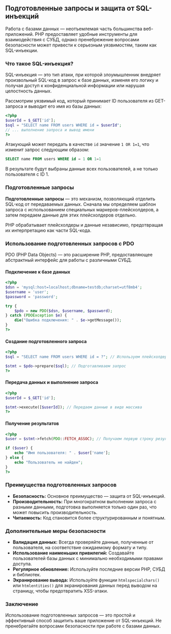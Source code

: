 ## Подготовленные запросы и защита от SQL-инъекций

Работа с базами данных — неотъемлемая часть большинства веб-приложений. PHP предоставляет удобные инструменты для взаимодействия с СУБД, однако пренебрежение вопросами безопасности может привести к серьезным уязвимостям, таким как SQL-инъекции.

### Что такое SQL-инъекция?

SQL-инъекция — это тип атаки, при которой злоумышленник внедряет произвольный SQL-код в запрос к базе данных, изменяя его логику и получая доступ к конфиденциальной информации или нарушая целостность данных. 

Рассмотрим уязвимый код, который принимает ID пользователя из GET-запроса и выводит его имя из базы данных:

```php
<?php
$userId = $_GET['id'];
$sql = "SELECT name FROM users WHERE id = $userId";
// ... выполнение запроса и вывод имени
?>
```

Атакующий может передать в качестве `id` значение `1 OR 1=1`, что изменит запрос следующим образом:

```sql
SELECT name FROM users WHERE id = 1 OR 1=1
```

В результате будут выбраны данные всех пользователей, а не только пользователя с ID 1.

### Подготовленные запросы

**Подготовленные запросы** — это механизм, позволяющий отделить SQL-код от передаваемых данных. Сначала мы определяем шаблон запроса с использованием специальных маркеров-плейсхолдеров, а затем передаем данные для этих плейсхолдеров отдельно.  

PHP обрабатывает плейсхолдеры и данные независимо, предотвращая их интерпретацию как части SQL-кода.

### Использование подготовленных запросов с PDO

PDO (PHP Data Objects) — это расширение PHP, предоставляющее абстрактный интерфейс для работы с различными СУБД. 

#### Подключение к базе данных

```php
<?php
$dsn = 'mysql:host=localhost;dbname=testdb;charset=utf8mb4';
$username = 'user';
$password = 'password';

try {
    $pdo = new PDO($dsn, $username, $password);
} catch (PDOException $e) {
    die("Ошибка подключения: " . $e->getMessage());
}
?>
```

#### Создание подготовленного запроса

```php
<?php
$sql = "SELECT name FROM users WHERE id = ?"; // Используем плейсхолдер "?"

$stmt = $pdo->prepare($sql); // Подготавливаем запрос
?>
```

#### Передача данных и выполнение запроса

```php
<?php
$userId = $_GET['id'];

$stmt->execute([$userId]); // Передаем данные в виде массива
?>
```

#### Получение результатов

```php
<?php
$user = $stmt->fetch(PDO::FETCH_ASSOC); // Получаем первую строку результата

if ($user) {
    echo "Имя пользователя: " . $user['name'];
} else {
    echo "Пользователь не найден";
}
?>
```

###  Преимущества подготовленных запросов

- **Безопасность:**  Основное преимущество — защита от SQL-инъекций.
- **Производительность:** При многократном выполнении запроса с разными данными, подготовка выполняется только один раз, что может повысить производительность.
- **Читаемость:** Код становится более структурированным и понятным.

### Дополнительные меры безопасности

- **Валидация данных:** Всегда проверяйте данные, полученные от пользователя, на соответствие ожидаемому формату и типу.
- **Использование наименьших привилегий:**  Создавайте пользователей базы данных с минимально необходимыми правами доступа.
- **Регулярное обновление:**  Используйте последние версии PHP, СУБД и библиотек.
- **Экранирование вывода:**  Используйте функции `htmlspecialchars()` или `htmlentities()` для экранирования данных перед выводом на страницу, чтобы предотвратить XSS-атаки.

###  Заключение

Использование подготовленных запросов — это простой и эффективный способ защитить ваше приложение от SQL-инъекций. Не пренебрегайте вопросами безопасности при работе с базами данных. 
